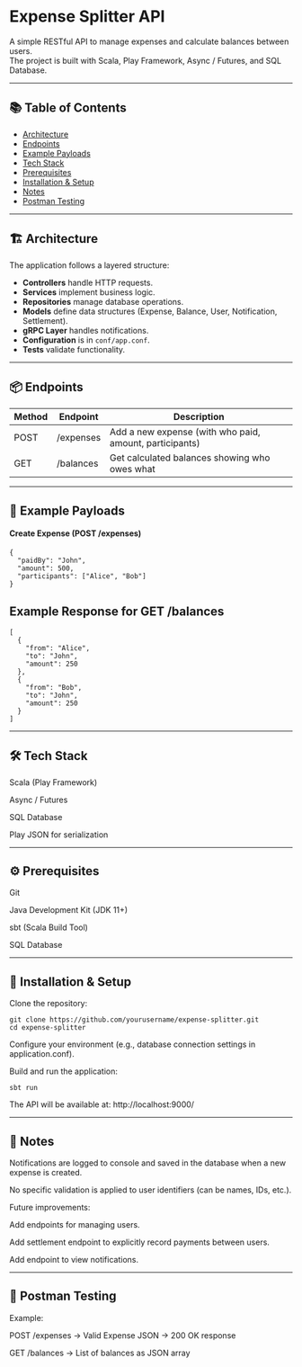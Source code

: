# Expense Splitter API  
A simple RESTful API to manage expenses and calculate balances between users.  
The project is built with Scala, Play Framework, Async / Futures, and SQL Database.

---

## 📚 Table of Contents

- [Architecture](#architecture)  
- [Endpoints](#endpoints)  
- [Example Payloads](#example-payloads)   
- [Tech Stack](#tech-stack)  
- [Prerequisites](#prerequisites)  
- [Installation & Setup](#installation--setup)  
- [Notes](#notes)   
- [Postman Testing](#postman-testing) 
---

## 🏗️ Architecture

The application follows a layered structure: 
- **Controllers** handle HTTP requests.  
- **Services** implement business logic.  
- **Repositories** manage database operations.  
- **Models** define data structures (Expense, Balance, User, Notification, Settlement).  
- **gRPC Layer** handles notifications.  
- **Configuration** is in `conf/app.conf`.  
- **Tests** validate functionality.
---

## 📦 Endpoints

| Method | Endpoint   | Description                                     |
|--------|------------|-------------------------------------------------|
| POST   | /expenses  | Add a new expense (with who paid, amount, participants) |
| GET    | /balances  | Get calculated balances showing who owes what |

---

## 🧪 Example Payloads

#### Create Expense (POST /expenses)
```
{
  "paidBy": "John",
  "amount": 500,
  "participants": ["Alice", "Bob"]
} 
```
## Example Response for GET /balances 
```
[
  {
    "from": "Alice",
    "to": "John",
    "amount": 250
  },
  {
    "from": "Bob",
    "to": "John",
    "amount": 250
  }
]
```
---

## 🛠️ Tech Stack

Scala (Play Framework)

Async / Futures

SQL Database

Play JSON for serialization

---

## ⚙️ Prerequisites

Git

Java Development Kit (JDK 11+)

sbt (Scala Build Tool)

SQL Database

---

## 🚀 Installation & Setup

Clone the repository:
```
git clone https://github.com/yourusername/expense-splitter.git
cd expense-splitter
```
Configure your environment (e.g., database connection settings in application.conf).

Build and run the application:
```
sbt run
```
The API will be available at:
http://localhost:9000/

---

## 🚧 Notes

Notifications are logged to console and saved in the database when a new expense is created.

No specific validation is applied to user identifiers (can be names, IDs, etc.).

Future improvements:

Add endpoints for managing users.

Add settlement endpoint to explicitly record payments between users.

Add endpoint to view notifications.

---

## 🧪 Postman Testing

Example:

POST /expenses → Valid Expense JSON → 200 OK response

GET /balances → List of balances as JSON array
